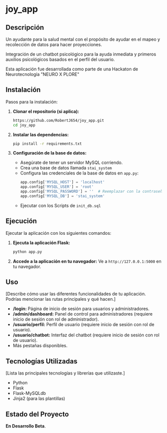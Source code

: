 # joy_app

## Descripción

Un ayudante para la salud mental con el propósito de ayudar en el mapeo y recolección de datos para hacer proyecciones.

Integración de un chatbot psicológico para la ayuda inmediata y primeros auxilios psicológicos basados en el perfil del usuario.

Esta aplicación fue desarrollada como parte de una Hackaton de Neurotecnología "NEURO X PLORE"


## Instalación

Pasos para la instalación:

1.  **Clonar el repositorio (si aplica):**
    ```bash
    https://github.com/RobertJ654/joy_app.git
    cd joy_app
    ```

2.  **Instalar las dependencias:**
    ```bash
    pip install -r requirements.txt
    ```

3.  **Configuración de la base de datos:**
    * Asegúrate de tener un servidor MySQL corriendo.
    * Crea una base de datos llamada `stai_system`
    * Configura las credenciales de la base de datos en `app.py`:
        ```python
        app.config['MYSQL_HOST'] = 'localhost'
        app.config['MYSQL_USER'] = 'root'
        app.config['MYSQL_PASSWORD'] = ''  # Reemplazar con la contraseña personal
        app.config['MYSQL_DB'] = 'stai_system'
        ```
    * Ejecutar con los Scripts de `init_db.sql`


## Ejecución

Ejecutar la aplicación con los siguientes comandos:

1.  **Ejecuta la aplicación Flask:**
    ```bash
    python app.py
    ```

3.  **Accede a la aplicación en tu navegador:**
    Ve a `http://127.0.0.1:5000` en tu navegador.


## Uso

[Describe cómo usar las diferentes funcionalidades de tu aplicación. Podrías mencionar las rutas principales y qué hacen.]

* **/login:** Página de inicio de sesión para usuarios y administradores.
* **/admin/dashboard:** Panel de control para administradores (requiere inicio de sesión con rol de administrador).
* **/usuario/perfil:** Perfil de usuario (requiere inicio de sesión con rol de usuario).
* **/usuario/chatbot:** Interfaz del chatbot (requiere inicio de sesión con rol de usuario).
* Más pestañas disponibles.


## Tecnologías Utilizadas

[Lista las principales tecnologías y librerías que utilizaste.]

* Python
* Flask
* Flask-MySQLdb
* Jinja2 (para las plantillas)


## Estado del Proyecto

**En Desarrollo Beta**.
